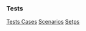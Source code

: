 ### Tests

[Tests Cases](test-cases.md)
[Scenarios](features/fabamaq.feature)
[Setps](features/step-definitions/fabamaq-setps.ts)